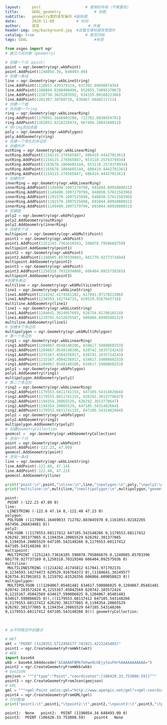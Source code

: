 ```yaml
layout:     post   				    # 使用的布局（不需要改）
title:      GDAL_geometry 				# 标题 
subtitle:   geometry类的读写操作 #副标题
date:       2020-11-09			# 时间
author:     吴天 						# 作者
header-img: img/background.jpg 	#这篇文章标题背景图片
catalog: true 						# 是否归档
tags: GDAL								#标签
```


```python
from osgeo import ogr
# 建立几何对象（geometry)

# 创建一个点（point）
point = ogr.Geometry(ogr.wkbPoint)
point.AddPoint(1198054.34, 648493.09)
# 创建一条线
line = ogr.Geometry(ogr.wkbLineString)
line.AddPoint(1116651.439379124, 637392.6969887456)
line.AddPoint(1188804.0108498496, 652655.7409537067)
line.AddPoint(1226730.3625203592, 634155.0816022386)
line.AddPoint(1281307.30760719, 636467.6640211721)
# 创建一个面
# 先创建一个ring
ring = ogr.Geometry(ogr.wkbLinearRing)
ring.AddPoint(1179091.1646903288, 712782.8838459781)
ring.AddPoint(1161053.0218226474, 667456.2684348812)
# 把ring添加进面
poly = ogr.Geometry(ogr.wkbPolygon)
poly.AddGeometry(ring)
# 创建一个带孔的多边形
# 创建外环
outRing = ogr.Geometry(ogr.wkbLinearRing)
outRing.AddPoint(1154115.274565847, 686419.4442701361)
outRing.AddPoint(1154115.274565847, 653118.2574374934)
outRing.AddPoint(1165678.1866605144, 653118.2574374934)
outRing.AddPoint(1165678.1866605144, 686419.4442701361)
outRing.AddPoint(1154115.274565847, 686419.4442701361)
# 创建内环
innerRing = ogr.Geometry(ogr.wkbLinearRing)
innerRing.AddPoint(1149490.1097279799, 691044.6091080031)
innerRing.AddPoint(1149490.1097279799, 648030.5761158396)
innerRing.AddPoint(1191579.1097525698, 648030.5761158396)
innerRing.AddPoint(1191579.1097525698, 691044.6091080031)
innerRing.AddPoint(1149490.1097279799, 691044.6091080031)
# 创建面
poly2 = ogr.Geometry(ogr.wkbPolygon)
poly2.AddGeometry(outRing)
poly2.AddGeometry(innerRing)
# 创建多个点
multipoint = ogr.Geometry(ogr.wkbMultiPoint)
point1 = ogr.Geometry(ogr.wkbPoint)
point1.AddPoint(1251243.7361610543, 598078.7958668759)
multipoint.AddGeometry(point1)
point2 = ogr.Geometry(ogr.wkbPoint)
point2.AddPoint(1240605.8570339603, 601778.9277371694)
multipoint.AddGeometry(point2)
point3 = ogr.Geometry(ogr.wkbPoint)
point3.AddPoint(1250318.7031934808, 606404.0925750365)
multipoint.AddGeometry(point3)
#创建多条边
multiline = ogr.Geometry(ogr.wkbMultiLineString)
line1 = ogr.Geometry(ogr.wkbLineString)
line1.AddPoint(1214242.4174581182, 617041.9717021306)
line1.AddPoint(1234593.142744733, 629529.9167643716)
multiline.AddGeometry(line1)
line1 = ogr.Geometry(ogr.wkbLineString)
line1.AddPoint(1184641.3624957693, 626754.8178616514)
line1.AddPoint(1219792.6152635587, 606866.6090588232)
multiline.AddGeometry(line1)
# 创建多个多边形
multipolygon = ogr.Geometry(ogr.wkbMultiPolygon)
# 第一个多边形
ring1 = ogr.Geometry(ogr.wkbLinearRing)
ring1.AddPoint(1204067.0548148106, 634617.5980860253)
ring1.AddPoint(1204067.0548148106, 620742.1035724243)
ring1.AddPoint(1215167.4504256917, 620742.1035724243)
ring1.AddPoint(1215167.4504256917, 634617.5980860253)
ring1.AddPoint(1204067.0548148106, 634617.5980860253)
poly1 = ogr.Geometry(ogr.wkbPolygon)
poly1.AddGeometry(ring1)
multipolygon.AddGeometry(poly1)
# 第二个多边形
ring2 = ogr.Geometry(ogr.wkbLinearRing)
ring2.AddPoint(1179553.6811741155, 647105.5431482664)
ring2.AddPoint(1179553.6811741155, 626292.3013778647)
ring2.AddPoint(1194354.20865529, 626292.3013778647)
ring2.AddPoint(1194354.20865529, 647105.5431482664)
ring2.AddPoint(1179553.6811741155, 647105.5431482664)
poly2 = ogr.Geometry(ogr.wkbPolygon)
poly2.AddGeometry(ring2)
multipolygon.AddGeometry(poly2)
# 创建GeometryCollection
geomcol =  ogr.Geometry(ogr.wkbGeometryCollection)
# 添加一个点
point = ogr.Geometry(ogr.wkbPoint)
point.AddPoint(-122.23, 47.09)
geomcol.AddGeometry(point)
# 添加一条线
line = ogr.Geometry(ogr.wkbLineString)
line.AddPoint(-122.60, 47.14)
line.AddPoint(-122.48, 47.23)
geomcol.AddGeometry(line)

print("point:\n",point,"\nline:\n",line,"\npolygon:\n",poly,"\npoly2:\n",poly2,"\nmultipoint:\n",multipoint)
print("multiline:\n",multiline,"\nmultipolygon:\n",multipolygon,"geometryCollection:\n")
```

    point:
     POINT (-122.23 47.09 0) 
    line:
     LINESTRING (-122.6 47.14 0,-122.48 47.23 0) 
    polygon:
     POLYGON ((1179091.16469033 712782.883845978 0,1161053.02182265 667456.268434881 0)) 
    poly2:
     POLYGON ((1179553.68117412 647105.543148266 0,1179553.68117412 626292.301377865 0,1194354.20865529 626292.301377865 0,1194354.20865529 647105.543148266 0,1179553.68117412 647105.543148266 0)) 
    multipoint:
     MULTIPOINT (1251243.73616105 598078.795866876 0,1240605.85703396 601778.927737169 0,1250318.70319348 606404.092575036 0)
    multiline:
     MULTILINESTRING ((1214242.41745812 617041.971702131 0,1234593.14274473 629529.916764372 0),(1184641.36249577 626754.817861651 0,1219792.61526356 606866.609058823 0)) 
    multipolygon:
     MULTIPOLYGON (((1204067.05481481 634617.598086025 0,1204067.05481481 620742.103572424 0,1215167.45042569 620742.103572424 0,1215167.45042569 634617.598086025 0,1204067.05481481 634617.598086025 0)),((1179553.68117412 647105.543148266 0,1179553.68117412 626292.301377865 0,1194354.20865529 626292.301377865 0,1194354.20865529 647105.543148266 0,1179553.68117412 647105.543148266 0))) geometryCollection:


​    


```python
# 从不同格式中创建点

# WKT
wkt = "POINT (1120351.5712494177 741921.4223245403)"
point1 = ogr.CreateGeometryFromWkt(wkt)
# WKB
import base64
wkb = base64.b64decode("AIAAAAFBMkfmVwo9cUEjylouFHrhAAAAAAAAAAA=")
point2 = ogr.CreateGeometryFromWkb(wkb)
# GeoJSON
geojson = """{"type":"Point","coordinates":[108420.33,753808.59]}"""
point3 = ogr.CreateGeometryFromJson(geojson)
# GML
gml = """<gml:Point xmlns:gml="http://www.opengis.net/gml"><gml:coordinates>108420.33,753808.59</gml:coordinates></gml:Point>"""
point4 = ogr.CreateGeometryFromGML(gml)
# 打印数据
print("point1:\t",point1,"\tpoint2:\t",point2,"\npoint3:\t",point3,"\tpoint4\t",point4)
```

    point1:	 None 	point2:	 POINT (1198054.34 648493.09 0) 
    point3:	 POINT (108420.33 753808.59) 	point4	 None



